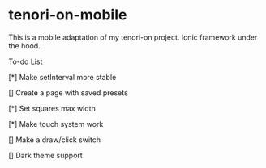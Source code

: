 # tenori-on-mobile
This is a mobile adaptation of my tenori-on project. Ionic framework under the hood. 



To-do List

[*] Make setInterval more stable

[] Create a page with saved presets

[*] Set squares max width

[*] Make touch system work

[] Make a draw/click switch

[] Dark theme support 
